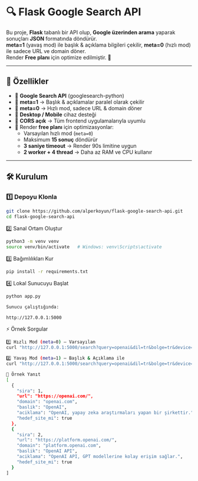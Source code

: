 # 🔍 Flask Google Search API  
Bu proje, **Flask** tabanlı bir API olup, **Google üzerinden arama** yaparak sonuçları **JSON** formatında döndürür.  
**meta=1** (yavaş mod) ile başlık & açıklama bilgileri çekilir, **meta=0** (hızlı mod) ile sadece URL ve domain döner.  
Render **Free planı** için optimize edilmiştir. 🚀  

---

## 📌 Özellikler  
- 🔹 **Google Search API** (googlesearch-python)  
- 🔹 **meta=1** → Başlık & açıklamalar paralel olarak çekilir  
- 🔹 **meta=0** → Hızlı mod, sadece URL & domain döner  
- 🔹 **Desktop / Mobile** cihaz desteği  
- 🔹 **CORS açık** → Tüm frontend uygulamalarıyla uyumlu  
- 🔹 Render **free planı** için optimizasyonlar:  
  - Varsayılan hızlı mod (`meta=0`)  
  - Maksimum **15 sonuç** döndürür  
  - **3 saniye timeout** → Render 90s limitine uygun  
  - **2 worker + 4 thread** → Daha az RAM ve CPU kullanır  

---

## 🛠️ Kurulum  

### 1️⃣ Depoyu Klonla  
```bash
git clone https://github.com/alperkoyun/flask-google-search-api.git
cd flask-google-search-api
```

2️⃣ Sanal Ortam Oluştur
```bash
python3 -m venv venv
source venv/bin/activate   # Windows: venv\Scripts\activate
```
3️⃣ Bağımlılıkları Kur
```bash
pip install -r requirements.txt
```
4️⃣ Lokal Sunucuyu Başlat
```bash
python app.py

Sunucu çalıştığında:

http://127.0.0.1:5000
```

⚡ Örnek Sorgular
```bash
1️⃣ Hızlı Mod (meta=0) — Varsayılan
curl "http://127.0.0.1:5000/search?query=openai&dil=tr&bolge=tr&device=desktop&site_filter=openai.com&meta=0"

2️⃣ Yavaş Mod (meta=1) — Başlık & Açıklama ile
curl "http://127.0.0.1:5000/search?query=openai&dil=tr&bolge=tr&device=desktop&site_filter=openai.com&meta=1"

🧪 Örnek Yanıt
[
  {
    "sira": 1,
    "url": "https://openai.com/",
    "domain": "openai.com",
    "baslik": "OpenAI",
    "aciklama": "OpenAI, yapay zeka araştırmaları yapan bir şirkettir.",
    "hedef_site_mi": true
  },
  {
    "sira": 2,
    "url": "https://platform.openai.com/",
    "domain": "platform.openai.com",
    "baslik": "OpenAI API",
    "aciklama": "OpenAI API, GPT modellerine kolay erişim sağlar.",
    "hedef_site_mi": true
  }
]
```